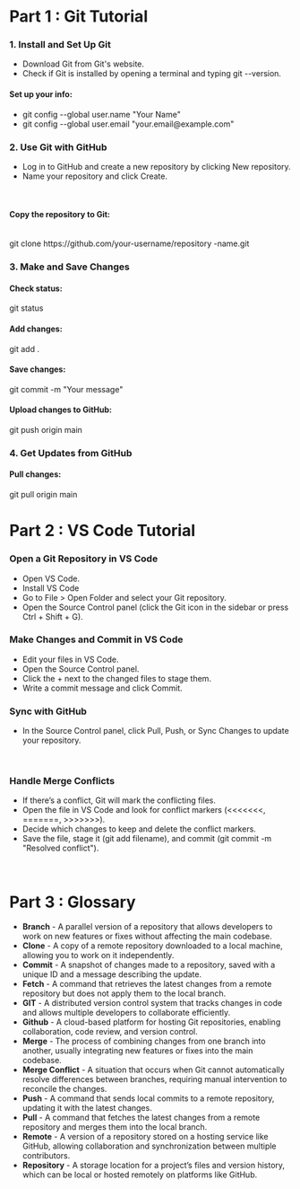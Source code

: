 <h1>Part 1 : Git Tutorial</h1>

<h3>1. Install and Set Up Git</h3>

<ul><li>Download Git from Git's website.</li>
<li>Check if Git is installed by opening a terminal and typing git --version.</li></ul>
<h4>Set up your info:</h4>

<ul><li>git config --global user.name "Your Name"</li>
<li>git config --global user.email "your.email@example.com"</li>
</ul>
<h3>2. Use Git with GitHub</h3>
<ul><li>Log in to GitHub and create a new repository by clicking New repository.</li>
<li>Name your repository and click Create.</li>
</ul>
 <br />
<h4>Copy the repository to Git:</h4>
<br />
git clone https://github.com/your-username/repository -name.git

<br />
<h3>3. Make and Save Changes</h3>


<h4>Check status:</h4>
git status

<h4>Add changes:</h4>
git add .

<h4>Save changes:</h4>
git commit -m "Your message"

<h4>Upload changes to GitHub:</h4>
git push origin main

<h3>4. Get Updates from GitHub</h3>
<h4>Pull changes:</h4>
git pull origin main


<h1>Part 2 : VS Code Tutorial</h1>
<h3>Open a Git Repository in VS Code</h3>
<ul><li>Open VS Code.</li>
<li>Install VS Code </li>
<li>Go to File > Open Folder and select your Git repository.</li>

<li>Open the Source Control panel (click the Git icon in the sidebar or press Ctrl + Shift + G).</li></ul>

<h3>Make Changes and Commit in VS Code</h3>
<ul><li>Edit your files in VS Code.</li>

<li>Open the Source Control panel.</li>

<li>Click the + next to the changed files to stage them.</li>

<li>Write a commit message and click Commit.</li></ul>

<h3>Sync with GitHub</h3>
<ul><li>In the Source Control panel, click Pull, Push, or Sync Changes to update your repository.</li></ul><br />

<h3>Handle Merge Conflicts</h3>
<ul><li>If there’s a conflict, Git will mark the conflicting files.</li>

<li>Open the file in VS Code and look for conflict markers (<<<<<<<, =======, >>>>>>>).</li>

<li>Decide which changes to keep and delete the conflict markers.</li>

<li>Save the file, stage it (git add filename), and commit (git commit -m "Resolved conflict").</li></ul>




<br />
<h1> Part 3 : Glossary</h1>

<ul><li> <b>Branch</b> - A parallel version of a repository that allows developers to work on new features or fixes without affecting the main codebase.
</li>
<li><b>Clone</b> -  A copy of a remote repository downloaded to a local machine, allowing you to work on it independently.</li>

<li><b>Commit</b> - A snapshot of changes made to a repository, saved with a unique ID and a message describing the update.</li>


<li><b>Fetch</b> - A command that retrieves the latest changes from a remote repository but does not apply them to the local branch.</li>

<li><b>GIT</b> - A distributed version control system that tracks changes in code and allows multiple developers to collaborate efficiently.</li>

<li><b>Github</b> - A cloud-based platform for hosting Git repositories, enabling collaboration, code review, and version control.</li>


<li><b>Merge</b> - The process of combining changes from one branch into another, usually integrating new features or fixes into the main codebase.</li>

<li><b>Merge Conflict</b> - A situation that occurs when Git cannot automatically resolve differences between branches, requiring manual intervention to reconcile the changes.</li>

<li> <b>Push</b> - A command that sends local commits to a remote repository, updating it with the latest changes.</li>

<li><b>Pull</b> - A command that fetches the latest changes from a remote repository and merges them into the local branch.</li>

<li><b>Remote</b> - A version of a repository stored on a hosting service like GitHub, allowing collaboration and synchronization between multiple contributors.</li>

<li><b>Repository</b> - A storage location for a project’s files and version history, which can be local or hosted remotely on platforms like GitHub.</li></ul>


